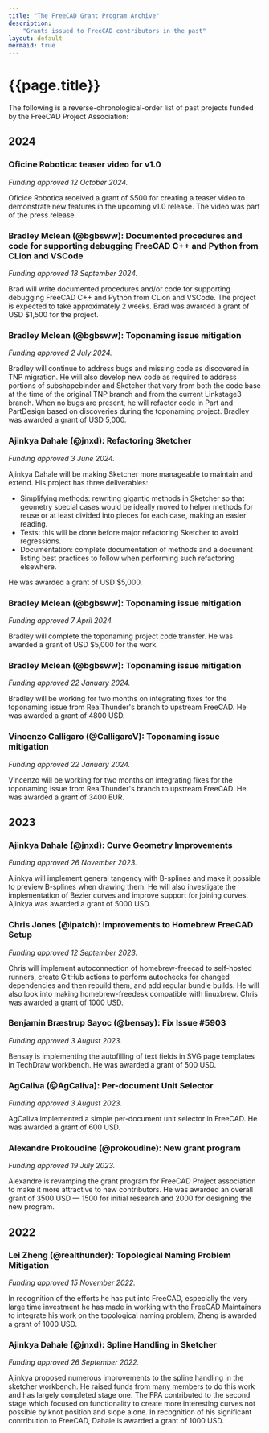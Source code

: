 ```yaml
---
title: "The FreeCAD Grant Program Archive"
description:
    "Grants issued to FreeCAD contributors in the past"
layout: default
mermaid: true
---
```


# {{page.title}}

The following is a reverse-chronological-order list of past projects funded by the FreeCAD Project Association:

## 2024

### Oficine Robotica: teaser video for v1.0

*Funding approved 12 October 2024.*

Oficice Robotica received a grant of $500 for creating a teaser video to demonstrate new features in the upcoming v1.0 release. The video was part of the press release.

### Bradley Mclean (@bgbsww): Documented procedures and code for supporting debugging FreeCAD C++ and Python from CLion and VSCode

*Funding approved 18 September 2024.*

Brad will write documented procedures and/or code for supporting debugging FreeCAD C++ and Python from CLion and VSCode. The project is expected to take approximately 2 weeks. Brad was awarded a grant of USD $1,500 for the project.

### Bradley Mclean (@bgbsww): Toponaming issue mitigation

*Funding approved 2 July 2024.*

Bradley will continue to address bugs and missing code as discovered in TNP migration. He will also develop new code as required to address portions of subshapebinder and Sketcher that vary from both the code base at the time of the original TNP branch and from the current Linkstage3 branch. When no bugs are present, he will refactor code in Part and PartDesign based on discoveries during the toponaming project. Bradley was awarded a grant of USD 5,000.

### Ajinkya Dahale (@jnxd): Refactoring Sketcher

*Funding approved 3 June 2024.*

Ajinkya Dahale will be making Sketcher more manageable to maintain and extend. His project has three deliverables:

- Simplifying methods: rewriting gigantic methods in Sketcher so that geometry special cases would be ideally moved to helper methods for reuse or at least divided into pieces for each case, making an easier reading.
- Tests: this will be done before major refactoring Sketcher to avoid regressions.
- Documentation: complete documentation of methods and a document listing best practices to follow when performing such refactoring elsewhere.

He was awarded a grant of USD $5,000.

### Bradley Mclean (@bgbsww): Toponaming issue mitigation

*Funding approved 7 April 2024.*

Bradley will complete the toponaming project code transfer. He was awarded a grant of USD $5,000 for the work.

### Bradley Mclean (@bgbsww): Toponaming issue mitigation

*Funding approved 22 January 2024.*

Bradley will be working for two months on integrating fixes for the toponaming issue from RealThunder's branch to upstream FreeCAD. He was awarded a grant of 4800 USD.

### Vincenzo Calligaro (@CalligaroV): Toponaming issue mitigation

*Funding approved 22 January 2024.*

Vincenzo will be working for two months on integrating fixes for the toponaming issue from RealThunder's branch to upstream FreeCAD. He was awarded a grant of 3400 EUR.

## 2023

### Ajinkya Dahale (@jnxd): Curve Geometry Improvements

*Funding approved 26 November 2023.*

Ajinkya will implement general tangency with B-splines and make it possible to preview B-splines when drawing them. He will also investigate the implementation of Bezier curves and improve support for joining curves. Ajinkya was awarded a grant of 5000 USD.

### Chris Jones (@ipatch): Improvements to Homebrew FreeCAD Setup

*Funding approved 12 September 2023.*

Chris will implement autoconnection of homebrew-freecad to self-hosted runners, create GitHub actions to perform autochecks for changed dependencies and then rebuild them, and add regular bundle builds. He will also look into making homebrew-freedesk compatible with linuxbrew. Chris was awarded a grant of 1000 USD.

### Benjamin Bræstrup Sayoc (@bensay): Fix Issue #5903

*Funding approved 3 August 2023.*

Bensay is implementing the autofilling of text fields in SVG page templates in TechDraw workbench. He was awarded a grant of 500 USD.

### AgCaliva (@AgCaliva): Per-document Unit Selector

*Funding approved 3 August 2023.*

AgCaliva implemented a simple per-document unit selector in FreeCAD. He was awarded a grant of 600 USD.

### Alexandre Prokoudine (@prokoudine): New grant program

*Funding approved 19 July 2023.*

Alexandre is revamping the grant program for FreeCAD Project association to make it more attractive to new contributors. He was awarded an overall grant of 3500 USD — 1500 for initial research and 2000 for designing the new program.

## 2022

### Lei Zheng (@realthunder): Topological Naming Problem Mitigation

*Funding approved 15 November 2022.*

In recognition of the efforts he has put into FreeCAD, especially the very large time investment he has made in working with the FreeCAD Maintainers to integrate his work on the topological naming problem, Zheng is awarded a grant of 1000 USD.

### Ajinkya Dahale (@jnxd): Spline Handling in Sketcher

*Funding approved 26 September 2022.*

Ajinkya proposed numerous improvements to the spline handling in the sketcher workbench. He raised funds from many members to do this work and has largely completed stage one. The FPA contributed to the second stage which focused on functionality to create more interesting curves not possible by knot position and slope alone. In recognition of his significant contribution to FreeCAD, Dahale is awarded a grant of 1000 USD.
